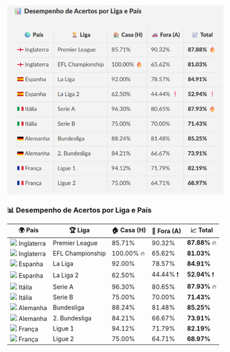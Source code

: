 ![Desempenho de acertos](desempenho.png)

### 📊 Desempenho de Acertos por Liga e País

| 🌍 País             | 🏆 Liga              | 🏠 Casa (H)   | 🚗 Fora (A)   | 📈 Total     |
|---------------------|----------------------|----------------|----------------|----------------|
| ![](https://flagcdn.com/w20/gb-eng.png) Inglaterra       | Premier League       | 85.71%         | 90.32%         | **87.88%** 🔥     |
| ![](https://flagcdn.com/w20/gb-eng.png) Inglaterra       | EFL Championship     | 100.00% 🔥        | 65.62%         | **81.03%**     |
| ![](https://flagcdn.com/w20/es.png) Espanha          | La Liga              | 92.00%         | 78.57%         | **84.91%**     |
| ![](https://flagcdn.com/w20/es.png) Espanha          | La Liga 2            | 62.50%         | 44.44% ❗        | **52.94%** ❗    |
| ![](https://flagcdn.com/w20/it.png) Itália           | Serie A              | 96.30%         | 80.65%         | **87.93%** 🔥   |
| ![](https://flagcdn.com/w20/it.png) Itália           | Serie B              | 75.00%         | 70.00%         | **71.43%**     |
| ![](https://flagcdn.com/w20/de.png) Alemanha         | Bundesliga           | 88.24%         | 81.48%         | **85.25%**     |
| ![](https://flagcdn.com/w20/de.png) Alemanha         | 2. Bundesliga        | 84.21%         | 66.67%         | **73.91%**     |
| ![](https://flagcdn.com/w20/fr.png) França           | Ligue 1              | 94.12%         | 71.79%         | **82.19%**     |
| ![](https://flagcdn.com/w20/fr.png) França           | Ligue 2              | 75.00%         | 64.71%         | **68.97%**     |
